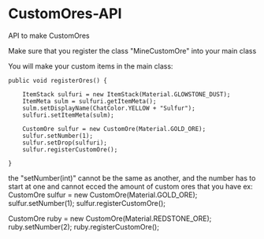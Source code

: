 # CustomOres-API
API to make CustomOres

Make sure that you register the class "MineCustomOre" into your main class

You will make your custom items in the main class:

	public void registerOres() {
		
		ItemStack sulfuri = new ItemStack(Material.GLOWSTONE_DUST);
		ItemMeta sulm = sulfuri.getItemMeta();
		sulm.setDisplayName(ChatColor.YELLOW + "Sulfur");
		sulfuri.setItemMeta(sulm);
		
		CustomOre sulfur = new CustomOre(Material.GOLD_ORE);
		sulfur.setNumber(1);
		sulfur.setDrop(sulfuri);
		sulfur.registerCustomOre();
		
	}
  
  the "setNumber(int)" cannot be the same as another, and the number has to start at one and cannot ecced the amount of custom ores that you have
  ex:
  CustomOre sulfur = new CustomOre(Material.GOLD_ORE);
  sulfur.setNumber(1);
  sulfur.registerCustomOre();
  
  CustomOre ruby = new CustomOre(Material.REDSTONE_ORE);
  ruby.setNumber(2);
  ruby.registerCustomOre();
